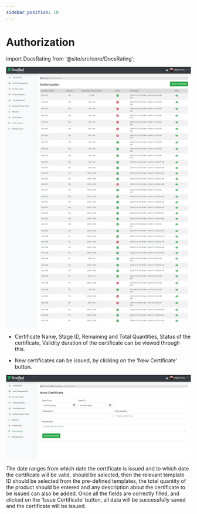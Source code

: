 ```yaml
---
sidebar_position: 10
---
```


# Authorization 
import DocsRating from '@site/src/core/DocsRating';

![MarineGEO circle logo](../../static/img/auth1.png "MarineGEO logo")

- Certificate Name, Stage ID, Remaining and Total Quantities, Status of the certificate, Validity duration of the certificate can be viewed through this.

- New certificates can be issued, by clicking on the ‘New Certificate’ button.


![MarineGEO circle logo](../../static/img/auth2.png "MarineGEO logo")

The date ranges from which date the certificate is issued and to which date the certificate will be valid, should be selected, then the relevant template ID should be selected from the pre-defined templates, the total quantity of the product should be entered and any description about the certificate to be issued can also be added. Once all the fields are correctly filled, and clicked on the ‘Issue Certificate’ button, all data will be successfully saved and the certificate will be issued.  


<DocsRating/>


